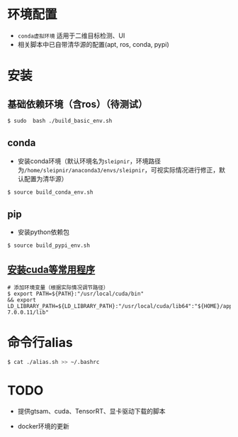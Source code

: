 #  环境配置

- `conda虚拟环境` 适用于二维目标检测、UI
- 相关脚本中已自带清华源的配置(apt, ros, conda, pypi)

# 安装

## 基础依赖环境（含ros）（待测试）

```bash
$ sudo  bash ./build_basic_env.sh
```

## conda

- 安装conda环境（默认环境名为`sleipnir`，环境路径为`/home/sleipnir/anaconda3/envs/sleipnir`，可视实际情况进行修正，默认配置为清华源）

```bash
$ source build_conda_env.sh
```

## pip

- 安装python依赖包

``` bash
$ source build_pypi_env.sh
```

## [安装cuda等常用程序](https://shimo.im/docs/drhDv3c6k3HHjHrg)

```
# 添加环境变量（根据实际情况调节路径）
$ export PATH=${PATH}:"/usr/local/cuda/bin" 
&& export LD_LIBRARY_PATH=${LD_LIBRARY_PATH}:"/usr/local/cuda/lib64":"${HOME}/application/TensorRT-7.0.0.11/lib"
```

# 命令行alias

```bash
$ cat ./alias.sh >> ~/.bashrc
```

# TODO

- 提供gtsam、cuda、TensorRT、显卡驱动下载的脚本

- docker环境的更新